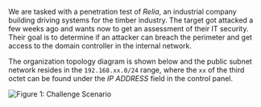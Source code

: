 We are tasked with a penetration test of _Relia_, an industrial company building driving systems for the timber industry. The target got attacked a few weeks ago and wants now to get an assessment of their IT security. Their goal is to determine if an attacker can breach the perimeter and get access to the domain controller in the internal network.

The organization topology diagram is shown below and the public subnet network resides in the `192.168.xx.0/24` range, where the `xx` of the third octet can be found under the _IP ADDRESS_ field in the control panel.

![Figure 1: Challenge Scenario](https://offsec-platform-prod.s3.amazonaws.com/offsec-courses/PWKR-LABS/imgs/challengelab2/01233ad451c1561bc376ad96effdf101-CL2Topo4px.png)

